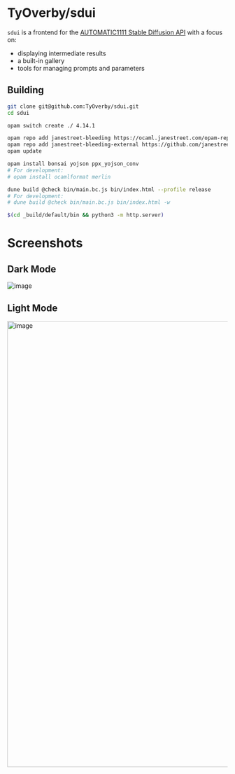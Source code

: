 # TyOverby/sdui

`sdui` is a frontend for the [AUTOMATIC1111 Stable Diffusion API](https://github.com/AUTOMATIC1111/stable-diffusion-webui) 
with a focus on:

- displaying intermediate results
- a built-in gallery 
- tools for managing prompts and parameters


## Building

```bash
git clone git@github.com:TyOverby/sdui.git
cd sdui

opam switch create ./ 4.14.1

opam repo add janestreet-bleeding https://ocaml.janestreet.com/opam-repository
opam repo add janestreet-bleeding-external https://github.com/janestreet/opam-repository.git#external-packages
opam update

opam install bonsai yojson ppx_yojson_conv
# For development:
# opam install ocamlformat merlin

dune build @check bin/main.bc.js bin/index.html --profile release
# For development: 
# dune build @check bin/main.bc.js bin/index.html -w

$(cd _build/default/bin && python3 -m http.server)
```

# Screenshots
## Dark Mode
![image](https://github.com/TyOverby/sdui/assets/573215/7da96654-a9fd-41a4-9bc3-1e9e7c560a28)

## Light Mode
<img width="1019" alt="image" src="https://github.com/TyOverby/sdui/assets/573215/b84dc7f0-00ed-4a5e-ac1e-6a757eda81d9">

